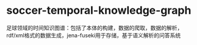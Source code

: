 # soccer-temporal-knowledge-graph
足球领域的时间知识图谱：包括了本体的构建，数据的爬取，数据的解析，rdf/xml格式的数据生成，jena-fuseki用于存储，基于语义解析的问答系统
